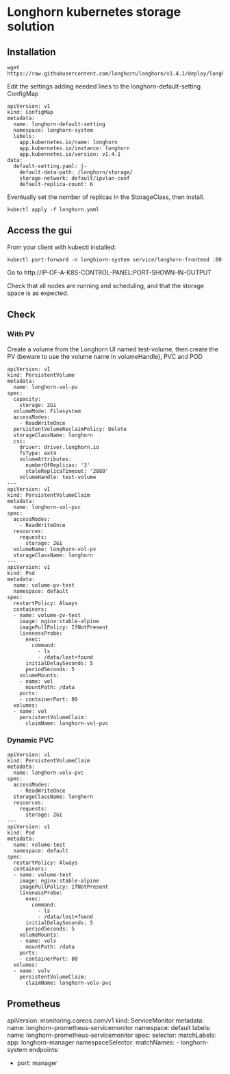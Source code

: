 # Longhorn kubernetes storage solution


## Installation


```
wget https://raw.githubusercontent.com/longhorn/longhorn/v1.4.1/deploy/longhorn.yaml
```

Edit the settings adding needed lines to the longhorn-default-setting ConfigMap

```
apiVersion: v1
kind: ConfigMap
metadata:
  name: longhorn-default-setting
  namespace: longhorn-system
  labels:
    app.kubernetes.io/name: longhorn
    app.kubernetes.io/instance: longhorn
    app.kubernetes.io/version: v1.4.1
data:
  default-setting.yaml: |-
    default-data-path: /longhorn/storage/
    storage-network: default/ipvlan-conf
    default-replica-count: 6
```

Eventually set the nomber of replicas in the StorageClass, then install.

```
kubectl apply -f longhorn.yaml
```

## Access the gui

From your client with kubectl installed:

```
kubectl port-forward -n longhiorn-system service/longhorn-frontend :80
```

Go to http://IP-OF-A-K8S-CONTROL-PANEL:PORT-SHOWN-IN-OUTPUT

Check that all nodes are running and scheduling, and that the storage space is as expected.

## Check

### With PV

Create a volume from the Longhorn UI named test-volume, then create the PV (beware to use the volume name in volumeHandle), PVC and POD

```
apiVersion: v1
kind: PersistentVolume
metadata:
  name: longhorn-vol-pv
spec:
  capacity:
    storage: 2Gi
  volumeMode: Filesystem
  accessModes:
    - ReadWriteOnce
  persistentVolumeReclaimPolicy: Delete
  storageClassName: longhorn
  csi:
    driver: driver.longhorn.io
    fsType: ext4
    volumeAttributes:
      numberOfReplicas: '3'
      staleReplicaTimeout: '2880'
    volumeHandle: test-volume
---
apiVersion: v1
kind: PersistentVolumeClaim
metadata:
  name: longhorn-vol-pvc
spec:
  accessModes:
    - ReadWriteOnce
  resources:
    requests:
      storage: 2Gi
  volumeName: longhorn-vol-pv
  storageClassName: longhorn
---
apiVersion: v1
kind: Pod
metadata:
  name: volume-pv-test
  namespace: default
spec:
  restartPolicy: Always
  containers:
  - name: volume-pv-test
    image: nginx:stable-alpine
    imagePullPolicy: IfNotPresent
    livenessProbe:
      exec:
        command:
          - ls
          - /data/lost+found
      initialDelaySeconds: 5
      periodSeconds: 5
    volumeMounts:
    - name: vol
      mountPath: /data
    ports:
    - containerPort: 80
  volumes:
  - name: vol
    persistentVolumeClaim:
      claimName: longhorn-vol-pvc
```

### Dynamic PVC

```
apiVersion: v1
kind: PersistentVolumeClaim
metadata:
  name: longhorn-volv-pvc
spec:
  accessModes:
    - ReadWriteOnce
  storageClassName: longhorn
  resources:
    requests:
      storage: 2Gi
---
apiVersion: v1
kind: Pod
metadata:
  name: volume-test
  namespace: default
spec:
  restartPolicy: Always
  containers:
  - name: volume-test
    image: nginx:stable-alpine
    imagePullPolicy: IfNotPresent
    livenessProbe:
      exec:
        command:
          - ls
          - /data/lost+found
      initialDelaySeconds: 5
      periodSeconds: 5
    volumeMounts:
    - name: volv
      mountPath: /data
    ports:
    - containerPort: 80
  volumes:
  - name: volv
    persistentVolumeClaim:
      claimName: longhorn-volv-pvc
```

## Prometheus

apiVersion: monitoring.coreos.com/v1
kind: ServiceMonitor
metadata:
  name: longhorn-prometheus-servicemonitor
  namespace: default
  labels:
    name: longhorn-prometheus-servicemonitor
spec:
  selector:
    matchLabels:
      app: longhorn-manager
  namespaceSelector:
    matchNames:
    - longhorn-system
  endpoints:
  - port: manager

